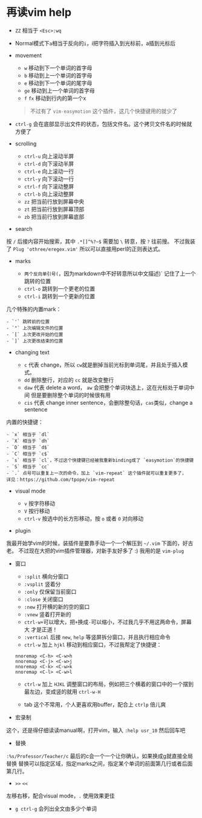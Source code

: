 # 再读vim help

- `ZZ` 相当于 `<Esc>:wq`

- Normal模式下`a`相当于反向的`i`，i把字符插入到光标前，a插到光标后

- movement

    - `w` 移动到下一个单词的首字母
    - `b` 移动到上一个单词的首字母
    - `e` 移动到下一个单词的尾字母
    - `ge` 移动到上一个单词的首字母
    - `f` `fx` 移动到行内的第一个x

    > 不过有了 `vim-easymotion` 这个插件，这几个快捷键用的就少了

- `ctrl-g` 会在底部显示出文件的状态，包括文件名。这个拷贝文件名的时候就方便了

- scrolling

    - `ctrl-u` 向上滚动半屏
    - `ctrl-d` 向下滚动半屏
    - `ctrl-e` 向上滚动一行
    - `ctrl-y` 向下滚动一行
    - `ctrl-f` 向下滚动整屏
    - `ctrl-b` 向上滚动整屏
    - `zz` 把当前行放到屏幕中央
    - `zt` 把当前行放到屏幕顶部
    - `zb` 把当前行放到屏幕底部

- search

按 `/` 后接内容开始搜索，其中 `.*[]^%?~$` 需要加 `\` 转意，按 `?` 往前搜。
不过我装了 `Plug 'othree/eregex.vim'` 所以可以直接用perl的正则表达式。

- marks

    - `两个反向单引号(`，因为markdown中不好转意所以中文描述)` 记住了上一个跳转的位置
    - `ctrl-o` 跳转到一个更老的位置
    - `ctrl-i` 跳转到一个更新的位置

几个特殊的内置mark：

    - `'` 跳转前的位置
    - `"` 上次编辑文件的位置
    - `[` 上次更改开始的位置
    - `]` 上次更改结束的位置

- changing text

    - `c` 代表 change，所以 `cw`就是删掉当前光标到单词尾，并且处于插入模式。
    - `dd` 删除整行，对应的 `cc` 就是改变整行
    - `daw` 代表 delete a word， `aw` 会把整个单词块选上，这在光标处于单词中间
    但是要删除整个单词的时候很有用
    - `cis` 代表 change inner sentence，会删除整句话，`cas`类似，change a sentence

内置的快捷键：

    - `x` 相当于 `dl`
    - `X` 相当于 `dh`
    - `D` 相当于 `d$`
    - `C` 相当于 `c$`
    - `s` 相当于 `cl`，不过这个快捷键已经被我重新binding成了 `easymotion`的快捷键
    - `S` 相当于 `cc`
    - `.` 点号可以重复上一次的命令，加上 `vim-repeat` 这个插件就可以重复更多了，
    详见：https://github.com/tpope/vim-repeat

- visual mode

    - `v` 按字符移动
    - `V` 按行移动
    - `ctrl-v` 按选中的长方形移动，按 `o` 或者 `O` 对向移动

- plugin

我最开始学vim的时候，装插件是要靠手动一个一个解压到 `~/.vim` 下面的，好古老。
不过现在大把的vim插件管理器，对新手友好多了 :) 我用的是 `vim-plug`

- 窗口

    - `:split` 横向分窗口
    - `:vsplit` 竖着分
    - `:only` 仅保留当前窗口
    - `:close` 关闭窗口
    - `:new` 打开横的新的空的窗口
    - `:vnew` 竖着打开新的
    - `ctrl-w+`可以增大，把`+`换成`-`可以缩小，不过我几乎不用这两命令，屏幕大
    才是正道！
    - `:vertical` 后接 `new`, `help` 等竖屏拆分窗口，并且执行相应命令
    - `ctrl-w` 加上 `hjkl` 移动到相应窗口，不过我帮定了快捷键：

    ```vimrc
    nnoremap <C-h> <C-w>h
    nnoremap <C-j> <C-w>j
    nnoremap <C-k> <C-w>k
    nnoremap <C-l> <C-w>l
    ```
    - `ctrl-w` 加上 `HJKL` 调整窗口的布局，例如把三个横着的窗口中的一个摆到
    最左边，变成竖的就用 `ctrl-w-H`

    - tab 这个不常用，个人更喜欢用buffer，配合上 `ctrlp` 倍儿爽

- 宏录制

这个，还是得仔细读读manual啊，打开vim，输入 `:help usr_10` 然后回车吧

- 替换

`:%s/Professor/Teacher/c` 最后的c会一个一个让你确认，如果换成g就直接全局替换
替换可以指定区域，指定marks之间，指定某个单词的前面第几行或者后面第几行。

- `>>` `<<`

左移右移，配合visual mode，`.` 使用效果更佳

- `g ctrl-g` 会列出全文由多少个单词

